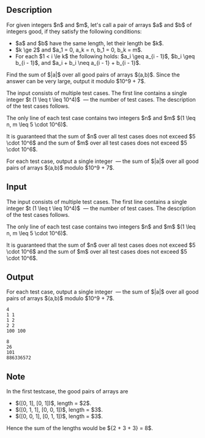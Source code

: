 ## Description

<div><p>For given integers $n$ and $m$, let's call a pair of arrays $a$ and $b$ of integers <span class="tex-font-style-bf">good</span>, if they satisfy the following conditions: </p><ul> <li> $a$ and $b$ have the same length, let their length be $k$.</li><li> $k \ge 2$ and $a_1 = 0, a_k = n, b_1 = 0, b_k = m$.</li><li> For each $1 &lt; i \le k$ the following holds: $a_i \geq a_{i - 1}$, $b_i \geq b_{i - 1}$, and $a_i + b_i \neq a_{i - 1} + b_{i - 1}$.</li></ul><p>Find the sum of $|a|$ over all good pairs of arrays $(a,b)$. Since the answer can be very large, output it modulo $10^9 + 7$.</p></div><div class="input-specification"><p>The input consists of multiple test cases. The first line contains a single integer $t (1 \leq t \leq 10^4)$ &nbsp;— the number of test cases. The description of the test cases follows.</p><p>The only line of each test case contains two integers $n$ and $m$ $(1 \leq n, m \leq 5 \cdot 10^6)$.</p><p>It is guaranteed that the sum of $n$ over all test cases does not exceed $5 \cdot 10^6$ and the sum of $m$ over all test cases does not exceed $5 \cdot 10^6$.</p></div><div class="output-specification"><p>For each test case, output a single integer &nbsp;— the sum of $|a|$ over all good pairs of arrays $(a,b)$ modulo $10^9 + 7$.</p></div>

## Input

<p>The input consists of multiple test cases. The first line contains a single integer $t (1 \leq t \leq 10^4)$ &nbsp;— the number of test cases. The description of the test cases follows.</p><p>The only line of each test case contains two integers $n$ and $m$ $(1 \leq n, m \leq 5 \cdot 10^6)$.</p><p>It is guaranteed that the sum of $n$ over all test cases does not exceed $5 \cdot 10^6$ and the sum of $m$ over all test cases does not exceed $5 \cdot 10^6$.</p>

## Output

<p>For each test case, output a single integer &nbsp;— the sum of $|a|$ over all good pairs of arrays $(a,b)$ modulo $10^9 + 7$.</p>





```input1|2,4
4
1 1
1 2
2 2
100 100
```




```output1
8
26
101
886336572
```



## Note

<p>In the <span class="tex-font-style-bf">first testcase</span>, the good pairs of arrays are </p><ul> <li> $([0, 1], [0, 1])$, length = $2$. </li><li> $([0, 1, 1], [0, 0, 1])$, length = $3$. </li><li> $([0, 0, 1], [0, 1, 1])$, length = $3$. </li></ul><p>Hence the sum of the lengths would be ${2 + 3 + 3} = 8$.</p>
